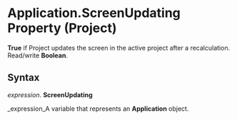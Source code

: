 
# Application.ScreenUpdating Property (Project)

 **True** if Project updates the screen in the active project after a recalculation. Read/write **Boolean**.


## Syntax

 _expression_. **ScreenUpdating**

 _expression_A variable that represents an  **Application** object.

